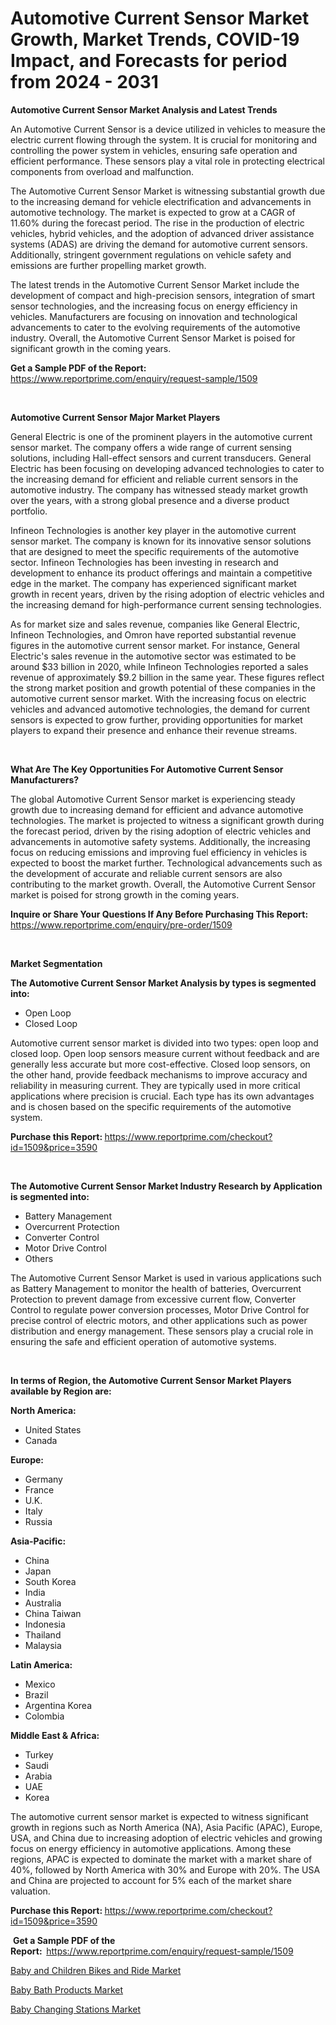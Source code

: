 <p><h1>Automotive Current Sensor Market Growth, Market Trends, COVID-19 Impact, and Forecasts for period from 2024 - 2031</h1></p><p><strong>Automotive Current Sensor Market Analysis and Latest Trends</strong></p>
<p><p>An Automotive Current Sensor is a device utilized in vehicles to measure the electric current flowing through the system. It is crucial for monitoring and controlling the power system in vehicles, ensuring safe operation and efficient performance. These sensors play a vital role in protecting electrical components from overload and malfunction.</p><p>The Automotive Current Sensor Market is witnessing substantial growth due to the increasing demand for vehicle electrification and advancements in automotive technology. The market is expected to grow at a CAGR of 11.60% during the forecast period. The rise in the production of electric vehicles, hybrid vehicles, and the adoption of advanced driver assistance systems (ADAS) are driving the demand for automotive current sensors. Additionally, stringent government regulations on vehicle safety and emissions are further propelling market growth.</p><p>The latest trends in the Automotive Current Sensor Market include the development of compact and high-precision sensors, integration of smart sensor technologies, and the increasing focus on energy efficiency in vehicles. Manufacturers are focusing on innovation and technological advancements to cater to the evolving requirements of the automotive industry. Overall, the Automotive Current Sensor Market is poised for significant growth in the coming years.</p></p>
<p><strong>Get a Sample PDF of the Report:&nbsp;</strong> <a href="https://www.reportprime.com/enquiry/request-sample/1509">https://www.reportprime.com/enquiry/request-sample/1509</a></p>
<p>&nbsp;</p>
<p><strong>Automotive Current Sensor Major Market Players</strong></p>
<p><p>General Electric is one of the prominent players in the automotive current sensor market. The company offers a wide range of current sensing solutions, including Hall-effect sensors and current transducers. General Electric has been focusing on developing advanced technologies to cater to the increasing demand for efficient and reliable current sensors in the automotive industry. The company has witnessed steady market growth over the years, with a strong global presence and a diverse product portfolio.</p><p>Infineon Technologies is another key player in the automotive current sensor market. The company is known for its innovative sensor solutions that are designed to meet the specific requirements of the automotive sector. Infineon Technologies has been investing in research and development to enhance its product offerings and maintain a competitive edge in the market. The company has experienced significant market growth in recent years, driven by the rising adoption of electric vehicles and the increasing demand for high-performance current sensing technologies.</p><p>As for market size and sales revenue, companies like General Electric, Infineon Technologies, and Omron have reported substantial revenue figures in the automotive current sensor market. For instance, General Electric's sales revenue in the automotive sector was estimated to be around $33 billion in 2020, while Infineon Technologies reported a sales revenue of approximately $9.2 billion in the same year. These figures reflect the strong market position and growth potential of these companies in the automotive current sensor market. With the increasing focus on electric vehicles and advanced automotive technologies, the demand for current sensors is expected to grow further, providing opportunities for market players to expand their presence and enhance their revenue streams.</p></p>
<p>&nbsp;</p>
<p><strong>What Are The Key Opportunities For Automotive Current Sensor Manufacturers?</strong></p>
<p><p>The global Automotive Current Sensor market is experiencing steady growth due to increasing demand for efficient and advance automotive technologies. The market is projected to witness a significant growth during the forecast period, driven by the rising adoption of electric vehicles and advancements in automotive safety systems. Additionally, the increasing focus on reducing emissions and improving fuel efficiency in vehicles is expected to boost the market further. Technological advancements such as the development of accurate and reliable current sensors are also contributing to the market growth. Overall, the Automotive Current Sensor market is poised for strong growth in the coming years.</p></p>
<p><strong>Inquire or Share Your Questions If Any Before Purchasing This Report:</strong> <a href="https://www.reportprime.com/enquiry/pre-order/1509">https://www.reportprime.com/enquiry/pre-order/1509</a></p>
<p>&nbsp;</p>
<p><strong>Market Segmentation</strong></p>
<p><strong>The Automotive Current Sensor Market Analysis by types is segmented into:</strong></p>
<p><ul><li>Open Loop</li><li>Closed Loop</li></ul></p>
<p><p>Automotive current sensor market is divided into two types: open loop and closed loop. Open loop sensors measure current without feedback and are generally less accurate but more cost-effective. Closed loop sensors, on the other hand, provide feedback mechanisms to improve accuracy and reliability in measuring current. They are typically used in more critical applications where precision is crucial. Each type has its own advantages and is chosen based on the specific requirements of the automotive system.</p></p>
<p><strong>Purchase this Report:&nbsp;</strong><a href="https://www.reportprime.com/checkout?id=1509&price=3590">https://www.reportprime.com/checkout?id=1509&price=3590</a></p>
<p>&nbsp;</p>
<p><strong>The Automotive Current Sensor Market Industry Research by Application is segmented into:</strong></p>
<p><ul><li>Battery Management</li><li>Overcurrent Protection</li><li>Converter Control</li><li>Motor Drive Control</li><li>Others</li></ul></p>
<p><p>The Automotive Current Sensor Market is used in various applications such as Battery Management to monitor the health of batteries, Overcurrent Protection to prevent damage from excessive current flow, Converter Control to regulate power conversion processes, Motor Drive Control for precise control of electric motors, and other applications such as power distribution and energy management. These sensors play a crucial role in ensuring the safe and efficient operation of automotive systems.</p></p>
<p>&nbsp;</p>
<p><strong>In terms of Region, the Automotive Current Sensor Market Players available by Region are:</strong></p>
<p>
    <p> <strong> North America: </strong>
        <ul>
            <li>United States</li>
            <li>Canada</li>
        </ul>
        </p> 
    <p> <strong> Europe: </strong>
        <ul>
            <li>Germany</li>
            <li>France</li>
            <li>U.K.</li>
            <li>Italy</li>
            <li>Russia</li>
        </ul>
        </p> 
    <p> <strong> Asia-Pacific: </strong>
        <ul>
            <li>China</li>
            <li>Japan</li>
            <li>South Korea</li>
            <li>India</li>
            <li>Australia</li>
            <li>China Taiwan</li>
            <li>Indonesia</li>
            <li>Thailand</li>
            <li>Malaysia</li>
        </ul>
        </p> 
    <p> <strong> Latin America: </strong>
        <ul>
            <li>Mexico</li>
            <li>Brazil</li>
            <li>Argentina Korea</li>
            <li>Colombia</li>
        </ul>
        </p> 
    <p> <strong> Middle East & Africa: </strong>
        <ul>
            <li>Turkey</li>
            <li>Saudi</li>
            <li>Arabia</li>
            <li>UAE</li>
            <li>Korea</li>
        </ul>
    </p>
    </p>
<p><p>The automotive current sensor market is expected to witness significant growth in regions such as North America (NA), Asia Pacific (APAC), Europe, USA, and China due to increasing adoption of electric vehicles and growing focus on energy efficiency in automotive applications. Among these regions, APAC is expected to dominate the market with a market share of 40%, followed by North America with 30% and Europe with 20%. The USA and China are projected to account for 5% each of the market share valuation.</p></p>
<p><strong>Purchase this Report: </strong><a href="https://www.reportprime.com/checkout?id=1509&price=3590">https://www.reportprime.com/checkout?id=1509&price=3590</a></p>
<p>&nbsp;<strong>Get a Sample PDF of the Report:&nbsp;&nbsp;</strong><a href="https://www.reportprime.com/enquiry/request-sample/1509">https://www.reportprime.com/enquiry/request-sample/1509</a></p>
<p><strong></strong></p>
<p><p><a href="https://github.com/jerrycopelandthomaswsqd8q/Market-Research-Report-List-2/blob/main/baby-and-children-bikes-and-ride-market.md">Baby and Children Bikes and Ride Market</a></p><p><a href="https://github.com/brenzgnarento/Market-Research-Report-List-1/blob/main/baby-bath-products-market.md">Baby Bath Products Market</a></p><p><a href="https://github.com/castoriffic/Market-Research-Report-List-3/blob/main/baby-changing-stations-market.md">Baby Changing Stations Market</a></p></p>